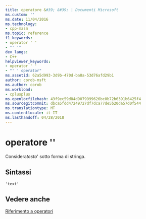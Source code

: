 ```yaml
---
title: operatore &#39; &#39; | Documenti Microsoft
ms.custom: ''
ms.date: 11/04/2016
ms.technology:
- cpp-masm
ms.topic: reference
f1_keywords:
- operator ' '
- "' '"
dev_langs:
- C++
helpviewer_keywords:
- operator ' '
- "' ' operator"
ms.assetid: 62a5d993-3d9b-470d-ba8a-53d76afd29b1
author: corob-msft
ms.author: corob
ms.workload:
- cplusplus
ms.openlocfilehash: 43f9ec59d84d9079999626bc0b72b6391b6425f4
ms.sourcegitcommit: dbca5fdd47249727df7dca77de5b20da57d0f544
ms.translationtype: MT
ms.contentlocale: it-IT
ms.lasthandoff: 04/28/2018
---
```

# <a name="operator-39-39"></a>operatore &#39;&#39;
Considera*testo*' sotto forma di stringa.  
  
## <a name="syntax"></a>Sintassi  
  
```  
'text'  
```  
  
## <a name="see-also"></a>Vedere anche  
 [Riferimento a operatori](../../assembler/masm/operators-reference.md)